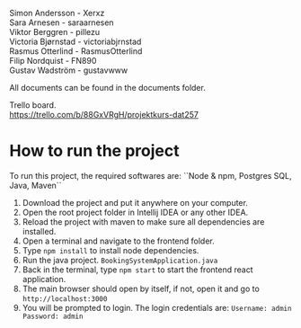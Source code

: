 Simon Andersson - Xerxz  
Sara Arnesen - saraarnesen  
Viktor Berggren - pillezu  
Victoria Bjørnstad - victoriabjrnstad  
Rasmus Otterlind - RasmusOtterlind  
Filip Nordquist - FN890  
Gustav Wadström - gustavwww   

All documents can be found in the documents folder.

Trello board.  
https://trello.com/b/88GxVRgH/projektkurs-dat257

<h1>How to run the project</h1>
To run this project, the required softwares are: ``Node & npm, Postgres SQL, Java, Maven``

1. Download the project and put it anywhere on your computer.
2. Open the root project folder in Intellij IDEA or any other IDEA.
3. Reload the project with maven to make sure all dependencies are installed.
4. Open a terminal and navigate to the frontend folder.
5. Type ```npm install``` to install node dependencies.
6. Run the java project. ```BookingSystemApplication.java```
7. Back in the terminal, type ``npm start`` to start the frontend react application.
8. The main browser should open by itself, if not, open it and go to ``http://localhost:3000``
9. You will be prompted to login. The login credentials are: ``Username: admin Password: admin``
